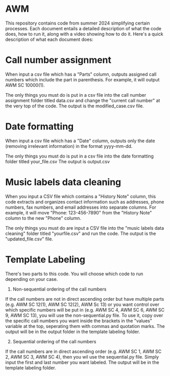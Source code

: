 # AWM
This repository contains code from summer 2024 simplifying certain processes. Each document entails a detailed description of what the code does, how to run it, along with a video showing how to do it. Here's a quick description of what each document does:

# Call number assignment 
When input a csv file which has a "Parts" column, outputs assigned call numbers which include the part in parenthesis. For example, it will output AWM SC 10000(1). 

The only things you must do is put in a csv file into the call number assignment folder titled data.csv and change the "current call number" at the very top of the code. The output is the modified_case.csv file. 

# Date formatting 
When input a csv file which has a "Date" column, outputs only the date (removing irrelevant information) in the format yyyy-mm-dd. 

The only things you must do is put in a csv file into the date formatting folder titled your_file.csv The output is output.csv 

# Music labels data cleaning
When you input a CSV file which contains a "History Note" column, this code extracts and organizes contact information such as addresses, phone numbers, fax numbers, and email addresses into separate columns. For example, it will move "Phone: 123-456-7890" from the "History Note" column to the new "Phone" column.

The only things you must do are input a CSV file into the "music labels data cleaning" folder titled "yourfile.csv" and run the code. The output is the "updated_file.csv" file.

# Template Labeling
There's two parts to this code. You will choose which code to run depending on your case. 
1. Non-sequential ordering of the call numbers 

If the call numbers are not in direct ascending order but have multiple parts (e.g. AWM SC 12(1), AWM SC 12(2), AWM Sc 13) or you want control over which specific numbers will be put in (e.g. AWM SC 4, AWM SC 6, AWM SC 9, AWM SC 13), you will use the non-sequential.py file. To use it, copy over the specific call numbers you want inside the brackets in the "values" variable at the top, seperating them with commas and quotation marks. The output will be in the output folder in the template labeling folder. 

2. Sequential ordering of the call numbers

If the call numbers are in direct ascending order (e.g. AWM SC 1, AWM SC 2, AWM SC 3, AWM SC 4), then you wil use the sequential.py file. Simply input the first and last number you want labeled. The output will be in the template labeling folder. 
